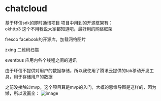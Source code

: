 # chatcloud
基于环信sdk的即时通讯项目
项目中用到的开源框架有：</br>
okhttp3 这个不用我说大家都知道吧，最好用的网络框架

fresco  facebook的开源库，加载网络图片

zxing   二维码扫描

eventbus 应用内各个线程之间的通讯

由于环信不提供对用户的数据存储，所以我使用了腾讯云提供的tab移动开发工具，用于存储用户的数据

之前没接触过mvp，这个项目算是mvp的入门，大概的思维导图是这样的，因为懒，所以没画全：
![image](http://oqz3bypff.bkt.clouddn.com/mvp.png)
